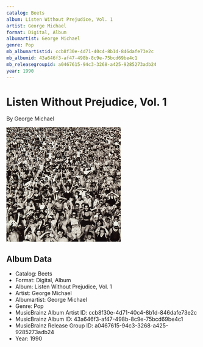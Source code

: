 ```yaml
---
catalog: Beets
album: Listen Without Prejudice, Vol. 1
artist: George Michael
format: Digital, Album
albumartist: George Michael
genre: Pop
mb_albumartistid: ccb8f30e-4d71-40c4-8b1d-846dafe73e2c
mb_albumid: 43a646f3-af47-498b-8c9e-75bcd69be4c1
mb_releasegroupid: a0467615-94c3-3268-a425-9285273adb24
year: 1990
---
```


# Listen Without Prejudice, Vol. 1

By George Michael

![](../../assets/beetscovers/George_Michael-Listen_Without_Prejudice__Vol_1.png)

## Album Data

- Catalog: Beets
- Format: Digital, Album
- Album: Listen Without Prejudice, Vol. 1
- Artist: George Michael
- Albumartist: George Michael
- Genre: Pop
- MusicBrainz Album Artist ID: ccb8f30e-4d71-40c4-8b1d-846dafe73e2c
- MusicBrainz Album ID: 43a646f3-af47-498b-8c9e-75bcd69be4c1
- MusicBrainz Release Group ID: a0467615-94c3-3268-a425-9285273adb24
- Year: 1990

